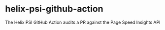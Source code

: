 # helix-psi-github-action
The Helix PSI GitHub Action audits a PR against the Page Speed Insights API
